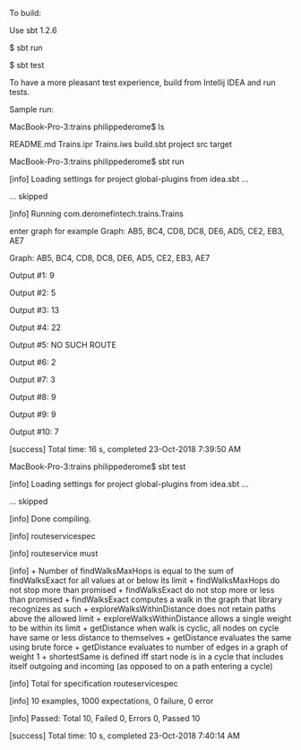 To build:

Use sbt 1.2.6

$ sbt run

$ sbt test
 
To have a more pleasant test experience, build from Intellij IDEA and run tests.
 
Sample run:

MacBook-Pro-3:trains philippederome$ ls

README.md	Trains.ipr	Trains.iws	build.sbt	project		src		target

MacBook-Pro-3:trains philippederome$ sbt run

[info] Loading settings for project global-plugins from idea.sbt ...

... skipped

[info] Running com.deromefintech.trains.Trains 

enter graph for example Graph: AB5, BC4, CD8, DC8, DE6, AD5, CE2, EB3, AE7

Graph: AB5, BC4, CD8, DC8, DE6, AD5, CE2, EB3, AE7

Output #1: 9

Output #2: 5

Output #3: 13

Output #4: 22

Output #5: NO SUCH ROUTE

Output #6: 2

Output #7: 3

Output #8: 9

Output #9: 9

Output #10: 7

[success] Total time: 16 s, completed 23-Oct-2018 7:39:50 AM

MacBook-Pro-3:trains philippederome$ sbt test

[info] Loading settings for project global-plugins from idea.sbt ...

... skipped

[info] Done compiling.

[info] routeservicespec

[info] routeservice must

[info]   + Number of findWalksMaxHops is equal to the sum of findWalksExact for all values at or below its limit  + findWalksMaxHops do not stop more than promised  + findWalksExact do not stop more or less than promised  + findWalksExact computes a walk in the graph that library recognizes as such  + exploreWalksWithinDistance does not retain paths above the allowed limit  + exploreWalksWithinDistance allows a single weight to be within its limit  + getDistance when walk is cyclic, all nodes on cycle have same or less distance to themselves  + getDistance evaluates the same using brute force  + getDistance evaluates to number of edges in a graph of weight 1  + shortestSame is defined iff start node is in a cycle that includes itself outgoing and incoming (as opposed to on a path entering a cycle)

[info] Total for specification routeservicespec

[info] 10 examples, 1000 expectations, 0 failure, 0 error

[info] Passed: Total 10, Failed 0, Errors 0, Passed 10

[success] Total time: 10 s, completed 23-Oct-2018 7:40:14 AM
